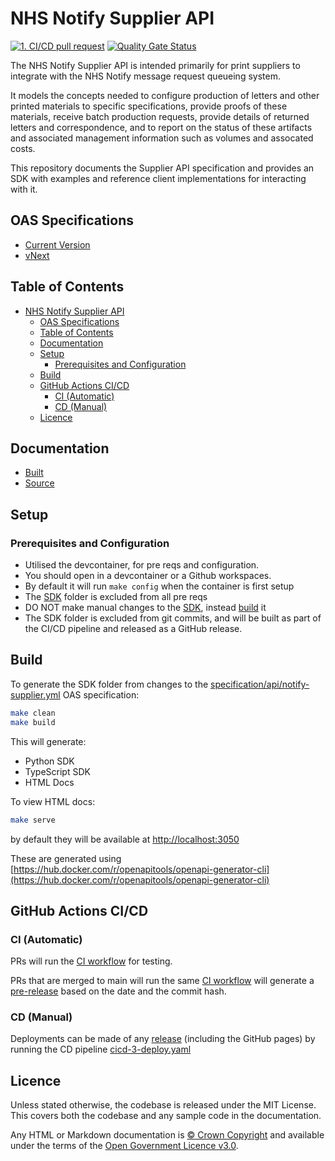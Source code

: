 # NHS Notify Supplier API

[![1. CI/CD pull request](https://github.com/NHSDigital/nhs-notify-supplier-api/actions/workflows/cicd-1-pull-request.yaml/badge.svg)](https://github.com/NHSDigital/nhs-notify-supplier-api/actions/workflows/cicd-1-pull-request.yaml)
[![Quality Gate Status](https://sonarcloud.io/api/project_badges/measure?project=nhs-notify-supplier-api&metric=alert_status)](https://sonarcloud.io/summary/new_code?id=nhs-notify-supplier-api)

The NHS Notify Supplier API is intended primarily for print suppliers to integrate with the NHS Notify message request queueing system.

It models the concepts needed to configure production of letters and other printed materials to specific specifications, provide proofs of these materials, receive batch production requests, provide details of returned letters and correspondence, and to report on the status of these artifacts and associated management information such as volumes and assocated costs.

This repository documents the Supplier API specification and provides an SDK with examples and reference client implementations for interacting with it.

## OAS Specifications

- [Current Version](specification/api/notify-supplier.yml)
- [vNext](specification/api/notify-supplier-next.yml)

## Table of Contents

- [NHS Notify Supplier API](#nhs-notify-supplier-api)
  - [OAS Specifications](#oas-specifications)
  - [Table of Contents](#table-of-contents)
  - [Documentation](#documentation)
  - [Setup](#setup)
    - [Prerequisites and Configuration](#prerequisites-and-configuration)
  - [Build](#build)
  - [GitHub Actions CI/CD](#github-actions-cicd)
    - [CI (Automatic)](#ci-automatic)
    - [CD (Manual)](#cd-manual)
  - [Licence](#licence)

## Documentation

- [Built](/)
- [Source](/docs/README.md)

## Setup

### Prerequisites and Configuration

- Utilised the devcontainer, for pre reqs and configuration.
- You should open in a devcontainer or a Github workspaces.
- By default it will run `make config` when the container is first setup
- The [SDK](sdk) folder is excluded from all pre reqs
- DO NOT make manual changes to the [SDK](sdk), instead [build](#build) it
- The SDK folder is excluded from git commits,
  and will be built as part of the CI/CD pipeline and released as a GitHub
  release.

## Build

To generate the SDK folder from changes to the [specification/api/notify-supplier.yml](specification/api/notify-supplier.yml) OAS specification:

```bash
make clean
make build
```

This will generate:

- Python SDK
- TypeScript SDK
- HTML Docs

To view HTML docs:

```bash
make serve
```

by default they will be available at [http://localhost:3050](http://localhost:3050)

These are generated using [https://hub.docker.com/r/openapitools/openapi-generator-cli](https://hub.docker.com/r/openapitools/openapi-generator-cli)

## GitHub Actions CI/CD

### CI (Automatic)

PRs will run the [CI workflow](https://github.com/NHSDigital/nhs-notify-supplier-api/actions/workflows/cicd-1-pull-request.yaml)
for testing.

PRs that are merged to main will run the same [CI workflow](https://github.com/NHSDigital/nhs-notify-supplier-api/actions/workflows/cicd-1-pull-request.yaml)
will generate a
[pre-release](https://github.com/NHSDigital/nhs-notify-supplier-api/releases)
based on the date and the commit hash.

### CD (Manual)

Deployments can be made of any [release](https://github.com/NHSDigital/nhs-notify-supplier-api/releases)
(including the GitHub pages) by running the CD pipeline
[cicd-3-deploy.yaml](https://github.com/NHSDigital/nhs-notify-supplier-api/actions/workflows/cicd-3-deploy.yaml)

## Licence

Unless stated otherwise, the codebase is released under the MIT License. This covers both the codebase and any sample code in the documentation.

Any HTML or Markdown documentation is [© Crown Copyright](https://www.nationalarchives.gov.uk/information-management/re-using-public-sector-information/uk-government-licensing-framework/crown-copyright/) and available under the terms of the [Open Government Licence v3.0](https://www.nationalarchives.gov.uk/doc/open-government-licence/version/3/).
